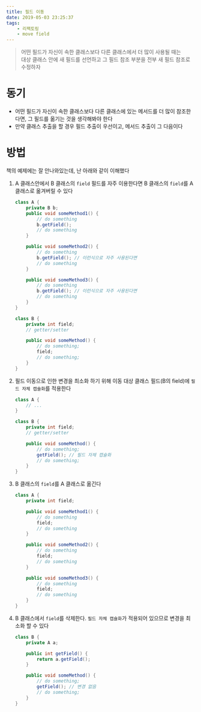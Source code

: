 ```yaml
---
title: 필드 이동
date: 2019-05-03 23:25:37
tags:
    - 리팩토링
    - move field
---
```


> 어떤 필드가 자신이 속한 클래스보다 다른 클래스에서 더 많이 사용될 때는  
> 대상 클래스 안에 새 필드를 선언하고 그 필드 참조 부분을 전부 새 필드 참조로 수정하자  

# 동기
- 어떤 필드가 자신이 속한 클래스보다 다른 클래스에 있는 메서드를 더 많이 참조한다면, 그 필드를 옮기는 것을 생각해봐야 한다
- 만약 클래스 추출을 할 경우 필드 추출이 우선이고, 메서드 추출이 그 다음이다

# 방법
책의 예제에는 잘 안나와있는데, 난 아래와 같이 이해했다  

1. A 클래스안에서 B 클래스의 `field` 필드를 자주 이용한다면 B 클래스의 `field`를 A 클래스로 옮겨버릴 수 있다  
    ```java
    class A {
        private B b;
        public void someMethod1() {
            // do something
            b.getField();
            // do something
        }

        public void someMethod2() {
            // do something
            b.getField(); // 이런식으로 자주 사용된다면
            // do something
        }

        public void someMethod3() {
            // do something
            b.getField(); // 이런식으로 자주 사용된다면
            // do something
        }
    }

    class B {
        private int field;
        // getter/setter

        public void someMethod() {
            // do something;
            field;
            // do something;
        }
    }
    ```

2. 필드 이동으로 인한 변경을 최소화 하기 위해 이동 대상 클래스 필드(B의 field)에 `필드 자체 캡슐화`를 적용한다
    ```java
    class A {
        // ...
    }

    class B { 
        private int field;
        // getter/setter

        public void someMethod() {
            // do something;
            getField(); // 필드 자체 캡슐화
            // do something;
        }
    }
    ```

3. B 클래스의 `field`를 A 클래스로 옮긴다
    ```java
    class A {
        private int field;

        public void someMethod1() {
            // do something
            field;
            // do something
        }

        public void someMethod2() {
            // do something
            field;
            // do something
        }

        public void someMethod3() {
            // do something
            field;
            // do something
        }
    }
    ```

4. B 클래스에서 `field`를 삭제한다. `필드 자체 캡슐화`가 적용되어 있으므로 변경을 최소화 할 수 있다  
    ```java
    class B {
        private A a;

        public int getField() {
            return a.getField();
        }

        public void someMethod() {
            // do something;
            getField(); // 변경 없음
            // do something;
        }
    }
    ```

<!-- more -->